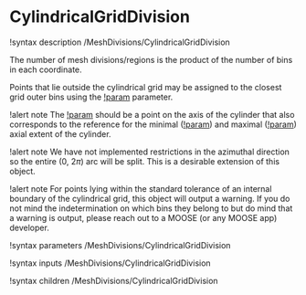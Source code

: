 # CylindricalGridDivision

!syntax description /MeshDivisions/CylindricalGridDivision

The number of mesh divisions/regions is the product of the number of bins in each coordinate.

Points that lie outside the cylindrical grid may be assigned to the closest grid outer bins
using the [!param](/MeshDivisions/CylindricalGridDivision/assign_domain_outside_grid_to_border)
parameter.

!alert note
The [!param](/MeshDivisions/CylindricalGridDivision/center) should be a point on the axis of the cylinder
that also corresponds to the reference for the minimal ([!param](/MeshDivisions/CylindricalGridDivision/cylinder_axial_min)) and maximal ([!param](/MeshDivisions/CylindricalGridDivision/cylinder_axial_max)) axial extent of the cylinder.

!alert note
We have not implemented restrictions in the azimuthal direction so the entire ($0$, $2 \pi$) arc will be split.
This is a desirable extension of this object.

!alert note
For points lying within the standard tolerance of an internal boundary of the cylindrical grid, this object
will output a warning. If you do not mind the indetermination on which bins they belong to but do mind
that a warning is output, please reach out to a MOOSE (or any MOOSE app) developer.

!syntax parameters /MeshDivisions/CylindricalGridDivision

!syntax inputs /MeshDivisions/CylindricalGridDivision

!syntax children /MeshDivisions/CylindricalGridDivision
